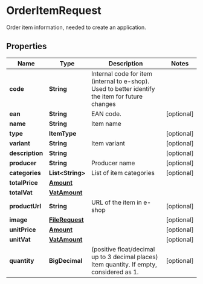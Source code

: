 

# OrderItemRequest

Order item information, needed to create an application.

## Properties

| Name | Type | Description | Notes |
|------------ | ------------- | ------------- | -------------|
|**code** | **String** | Internal code for item (internal to e-shop). Used to better identify the item for future changes |  |
|**ean** | **String** | EAN code. |  [optional] |
|**name** | **String** | Item name |  |
|**type** | **ItemType** |  |  [optional] |
|**variant** | **String** | Item variant |  [optional] |
|**description** | **String** |  |  [optional] |
|**producer** | **String** | Producer name |  [optional] |
|**categories** | **List&lt;String&gt;** | List of item categories |  [optional] |
|**totalPrice** | [**Amount**](Amount.md) |  |  |
|**totalVat** | [**VatAmount**](VatAmount.md) |  |  |
|**productUrl** | **String** | URL of the item in e-shop |  [optional] |
|**image** | [**FileRequest**](FileRequest.md) |  |  [optional] |
|**unitPrice** | [**Amount**](Amount.md) |  |  [optional] |
|**unitVat** | [**VatAmount**](VatAmount.md) |  |  [optional] |
|**quantity** | **BigDecimal** | (positive float/decimal up to 3 decimal places) Item quantity. If empty, considered as 1. |  [optional] |



